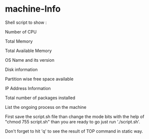 # machine-Info
Shell script to show : 

Number of CPU

Total Memory

Total Available Memory

OS Name and its version

Disk information

Partition wise free space available

IP Address Information

Total number of packages installed

List the ongoing process on the machine



First save the script.sh file than change the mode bits with the help of "chmod 755 script.sh"
than you are ready to go just run './script.sh'. 

Don't forget to hit 'q' to see the result of TOP command in static way.

